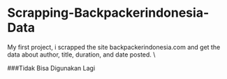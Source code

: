 # Scrapping-Backpackerindonesia-Data
My first project, i scrapped the site backpackerindonesia.com and get the data about author, title, duration, and date posted.
\

###Tidak Bisa Digunakan Lagi
